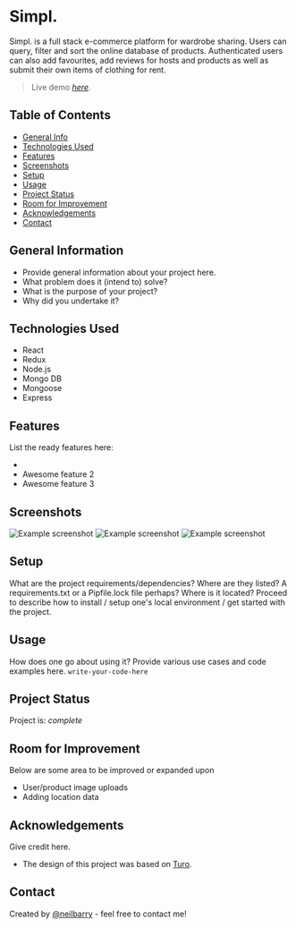 # Simpl.

Simpl. is a full stack e-commerce platform for wardrobe sharing. Users can query, filter and sort the online database of products. Authenticated users can also add favourites, add reviews for hosts and products as well as submit their own items of clothing for rent.

> Live demo [_here_](https://simp-app.vercel.app/). <!-- If you have the project hosted somewhere, include the link here. -->

## Table of Contents

- [General Info](#general-information)
- [Technologies Used](#technologies-used)
- [Features](#features)
- [Screenshots](#screenshots)
- [Setup](#setup)
- [Usage](#usage)
- [Project Status](#project-status)
- [Room for Improvement](#room-for-improvement)
- [Acknowledgements](#acknowledgements)
- [Contact](#contact)
<!-- * [License](#license) -->

## General Information

- Provide general information about your project here.
- What problem does it (intend to) solve?
- What is the purpose of your project?
- Why did you undertake it?

## Technologies Used

- React
- Redux
- Node.js
- Mongo DB
- Mongoose
- Express

## Features

List the ready features here:

-
- Awesome feature 2
- Awesome feature 3

## Screenshots

![Example screenshot](https://i.imgur.com/80dweEb.png)
![Example screenshot](https://i.imgur.com/azTlRWO.png)
![Example screenshot](https://i.imgur.com/aaAVesD.png)

<!-- If you have screenshots you'd like to share, include them here. -->

## Setup

What are the project requirements/dependencies? Where are they listed? A requirements.txt or a Pipfile.lock file perhaps? Where is it located?
Proceed to describe how to install / setup one's local environment / get started with the project.

## Usage

How does one go about using it?
Provide various use cases and code examples here.
`write-your-code-here`

## Project Status

Project is: _complete_

## Room for Improvement

Below are some area to be improved or expanded upon

- User/product image uploads
- Adding location data

## Acknowledgements

Give credit here.

- The design of this project was based on [Turo](https://turo.com/ca/en).

## Contact

Created by [@neilbarry](https://www.neilbarry.com/) - feel free to contact me!
